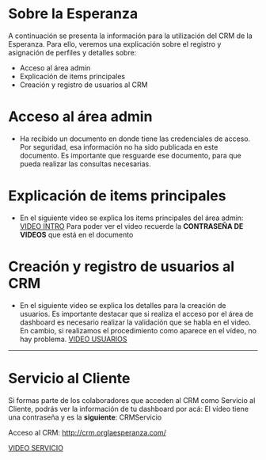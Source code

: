 # Sobre la Esperanza

A continuación se presenta la información para la utilización del CRM de la Esperanza.
Para ello, veremos una explicación sobre el registro y asignación de perfiles y detalles sobre:

  - Acceso al área admin
  - Explicación de items principales
  - Creación y registro de usuarios al CRM

# Acceso al área admin

  - Ha recibido un documento en donde tiene las credenciales de acceso. Por seguridad, esa información no ha sido publicada en este documento. Es importante que resguarde ese documento, para que pueda realizar las consultas necesarias.
  
# Explicación de items principales

- En el siguiente video se explica los items principales del área admin: [VIDEO INTRO]
Para poder ver el video recuerde la **CONTRASEÑA DE VIDEOS** que está en el documento

# Creación y registro de usuarios al CRM

- En el siguiente video se explica los detalles para la creación de usuarios. Es importante destacar que si realiza el acceso por el área de dashboard es necesario realizar la validación que se habla en el video. 
En cambio, si realizamos el procedimiento como aparece en el vídeo, no hay problema.
[VIDEO USUARIOS]

____________

# Servicio al Cliente

Si formas parte de los colaboradores que acceden al CRM como Servicio al Cliente, podrás ver la información de tu dashboard por acá:
El vídeo tiene una contraseña y es la **siguiente**: CRMServicio

Acceso al CRM: http://crm.orglaesperanza.com/

[VIDEO SERVICIO]

[//]: # ()

[VIDEO INTRO]: <https://vimeo.com/417316579> 
[VIDEO USUARIOS]: <https://vimeo.com/417321855>
[VIDEO SERVICIO]: <https://vimeo.com/417337156>
